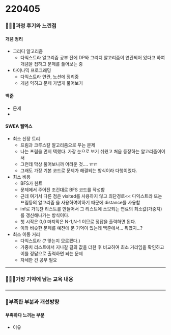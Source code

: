# 220405

### 👨🏼‍🏫과정 후기와 느낀점

#### 개념 정리

- 그리디 알고리즘
  - 다익스트라 알고리즘 공부 전에 DP와 그리디 알고리즘이 연관되어 있다고 하여 개념을 접하고 문제를 풀어보는 중
- 다이나믹 프로그래밍
  - 다익스트라 연관, 노션에 정리중
  - 개념 익히고 문제 가볍게 풀어보기



#### 백준

- 문제
- 



#### SWEA 웹엑스

- 최소 신장 트리
  - 프림과 크루스칼 알고리즘으로 푸는 문제
  - 나는 프림을 먼저 택했다. 가장 눈으로 보기 쉬웠고 처음 등장하는 알고리즘이어서
  - 그런데 막상 풀어보니까 어려운 것.... ㅠㅠ
  - 그래도 가장 기본 코드로 문제가 해결되는 방식이라 다행이었다.
- 최소 비용
  - BFS가 힌트
  - 문제에서 주어진 조건대로 BFS 코드를 작성함
  - 근데 여기서 다른 점은 visited를 사용하지 않고 최단경로<< 다익스트라 또는 프림등의 알고리즘 을 사용하여야하기 때문에 distance를 사용함
  - inf로 가득찬 리스트를 만들어서 그 리스트에 소모되는 연료의 최소값(가중치)를 갱신해나가는 방식이다.
  - 첫 시작은 0,0 마지막은 N-1,N-1 이므로 정답을 출력하면 된다.
  - 이와 비슷한 문제를 예전에 푼 기억이 있는데 백준에서... 뭐였지...?
- 최소 이동 거리
  - 다익스트라 (? 맞는지 모르겠다.)
  - 가중치 리스트에서 지나갈 길의 값을 더한 후 비교하여 최소 거리임을 확인하고 이를 정답으로 출력하면 되는 문제
  - 자세한 건 공부 필요

---

### 💁🏼‍♂️가장 기억에 남는 교육 내용

##### 

---

### 💫부족한 부분과 개선방향

#### 부족하다 느끼는 부분

- 이유

